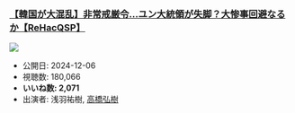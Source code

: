 ### [【韓国が大混乱】非常戒厳令…ユン大統領が失脚？大惨事回避なるか【ReHacQSP】](https://www.youtube.com/watch?v=5WBxgPs8Vz4)
[![](https://img.youtube.com/vi/5WBxgPs8Vz4/sddefault.jpg)](https://www.youtube.com/watch?v=5WBxgPs8Vz4)
-   公開日: 2024-12-06
-   視聴数: 180,066
-   **いいね数: 2,071**
-   出演者: 浅羽祐樹, [高橋弘樹](/rehacq_fan/people/高橋弘樹 "wikilink")
